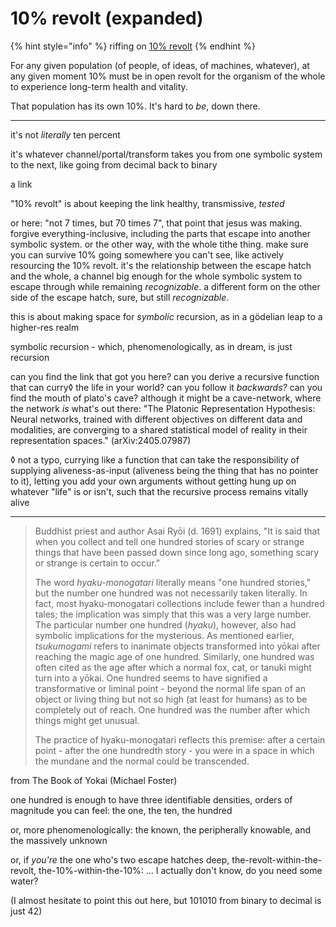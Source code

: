 # 10% revolt (expanded)

{% hint style="info" %}
riffing on [10% revolt](../../../ideas/10-revolt.md)
{% endhint %}

For any given population (of people, of ideas, of machines, whatever), at any given moment 10% must be in open revolt for the organism of the whole to experience long-term health and vitality.

That population has its own 10%. It's hard to _be_, down there.

***

it's not _literally_ ten percent

it's whatever channel/portal/transform takes you from one symbolic system to the next, like going from decimal back to binary

a link

"10% revolt" is about keeping the link healthy, transmissive, _tested_

or here: "not 7 times, but 70 times 7", that point that jesus was making. forgive everything-inclusive, including the parts that escape into another symbolic system. or the other way, with the whole tithe thing. make sure you can survive 10% going somewhere you can't see, like actively resourcing the 10% revolt. it's the relationship between the escape hatch and the whole, a channel big enough for the whole symbolic system to escape through while remaining _recognizable_. a different form on the other side of the escape hatch, sure, but still _recognizable_.

this is about making space for _symbolic_ recursion, as in a gödelian leap to a higher-res realm

symbolic recursion - which, phenomenologically, as in dream, is just recursion

can you find the link that got you here? can you derive a recursive function that can curry◊ the life in your world? can you follow it _backwards?_ can you find the mouth of plato's cave? although it might be a cave-network, where the network _is_ what's out there: "The Platonic Representation Hypothesis: Neural networks, trained with different objectives on different data and modalities, are converging to a shared statistical model of reality in their representation spaces." (arXiv:2405.07987)

◊ not a typo, currying like a function that can take the responsibility of supplying aliveness-as-input (aliveness being the thing that has no pointer to it), letting you add your own arguments without getting hung up on whatever "life" is or isn't, such that the recursive process remains vitally alive

***

> Buddhist priest and author Asai Ryōi (d. 1691) explains, "It is said that when you collect and tell one hundred stories of scary or strange things that have been passed down since long ago, something scary or strange is certain to occur."
>
> The word _hyaku-monogatari_ literally means "one hundred stories," but the number one hundred was not necessarily taken literally. In fact, most hyaku-monogatari collections include fewer than a hundred tales; the implication was simply that this was a very large number. The particular number one hundred (_hyaku_), however, also had symbolic implications for the mysterious. As mentioned earlier, _tsukumogami_ refers to inanimate objects transformed into yōkai after reaching the magic age of one hundred. Similarly, one hundred was often cited as the age after which a normal fox, cat, or tanuki might turn into a yōkai. One hundred seems to have signified a transformative or liminal point - beyond the normal life span of an object or living thing but not so high (at least for humans) as to be completely out of reach. One hundred was the number after which things might get unusual.
>
> The practice of hyaku-monogatari reflects this premise: after a certain point - after the one hundredth story - you were in a space in which the mundane and the normal could be transcended.

from The Book of Yokai (Michael Foster)

one hundred is enough to have three identifiable densities, orders of magnitude you can feel: the one, the ten, the hundred

or, more phenomenologically: the known, the peripherally knowable, and the massively unknown

or, if _you're_ the one who's two escape hatches deep, the-revolt-within-the-revolt, the-10%-within-the-10%: ... I actually don't know, do you need some water?

(I almost hesitate to point this out here, but 101010 from binary to decimal is just 42)

